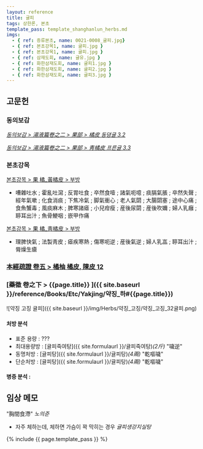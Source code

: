 ```yaml
---
layout: reference
title: 귤피
tags: 상한론, 본초
template_pass: template_shanghanlun_herbs.md
imgs:
  - { ref: 증류본초, name: 0021-0008_귤피.jpg}
  - { ref: 본초강목1, name: 귤피.jpg }
  - { ref: 본초강목1, name: 귤피.jpg }
  - { ref: 삼재도회, name: 귤유.jpg }
  - { ref: 화한삼재도회, name: 귤피1.jpg }
  - { ref: 화한삼재도회, name: 귤피2.jpg }
  - { ref: 화한삼재도회, name: 귤피3.jpg }
---
```


## 고문헌

### 동의보감

_[동의보감 > 湯液篇卷之二 > 果部 >  橘皮 동뎡귤 3.2](https://mediclassics.kr/books/8/volume/21/#content_538)_

_[동의보감 > 湯液篇卷之二 > 果部 >  靑橘皮 프른귤 3.3](https://mediclassics.kr/books/8/volume/21/#content_553)_

### 본초강목

[본초강목 > 果	橘_黃橘皮 > 부방]()

* 嘈雜吐水 ; 霍亂吐瀉 ; 反胃吐食 ; 卒然食噎 ; 諸氣呃噫 ; 痰膈氣脹 ; 卒然失聲 ; 經年氣嗽 ; 化食消痰 ; 下焦冷氣 ; 脚氣衝心 ; 老人氣閟 ; 大腸閟塞 ; 途中心痛 ; 食魚蟹毒 ; 風痰麻木 ; 脾寒諸瘧 ; 小兒疳瘦 ; 産後尿閟 ; 産後吹嬭 ; 婦人乳癰 ; 聤耳出汁 ; 魚骨鯁咽 ; 嵌甲作痛

[본초강목 > 果	橘_靑橘皮 > 부방]()

* 理脾快氣 ; 法製靑皮 ; 瘧疾寒熱 ; 傷寒呃逆 ; 産後氣逆 ; 婦人乳嵓 ; 聤耳出汁 ; 脣燥生瘡

### [本經疏證 卷五 > 橘柚 橘皮, 陳皮 12](https://mediclassics.kr/books/154/volume/5/#content_63)

### [藥徵 卷之下 > {{page.title}} ]({{ site.baseurl }}/reference/Books/Etc/Yakjing/약징_하#{{page.title}})

![약징 고징 귤피]({{ site.baseurl }}/img/Herbs/약징_고징/약징_고징_32귤피.png)


#### 처방 분석

* 표준 용량 : ???
* 최대용량방 : [귤피죽여탕]({{ site.formulaurl }}/귤피죽여탕)_(2斤)_ "噦逆"
* 동명처방 : [귤피탕]({{ site.formulaurl }}/귤피탕)_(4兩)_ "乾嘔噦"
* 단순처방 : [귤피탕]({{ site.formulaurl }}/귤피탕)_(4兩)_ "乾嘔噦"


#### 병증 분석 :



## 임상 메모

"胸間食滯" _노의준_
* 자주 체하는데, 체하면 가슴이 꽉 막히는 경우 _귤피생강지실탕_


{% include {{ page.template_pass }} %}
